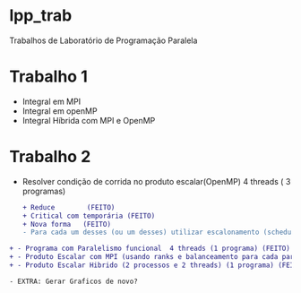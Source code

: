 # lpp_trab

Trabalhos de Laboratório de Programação Paralela

# Trabalho 1
- Integral em MPI
- Integral em openMP
- Integral Híbrida com MPI e OpenMP

# Trabalho 2
- Resolver condição de corrida no produto escalar(OpenMP) 4 threads  ( 3 programas)
    ```diff
    + Reduce        (FEITO)
    + Critical com temporária (FEITO)
    + Nova forma   (FEITO)
    - Para cada um desses (ou um desses) utilizar escalonamento (schedule: static, dynamic)
    ```
```diff
+ - Programa com Paralelismo funcional  4 threads (1 programa) (FEITO)
+ - Produto Escalar com MPI (usando ranks e balanceamento para cada parte do vetor) (1 programa) (FEITO)
+ - Produto Escalar Hibrido (2 processos e 2 threads) (1 programa) (FEITO)
```

    - EXTRA: Gerar Graficos de novo?

